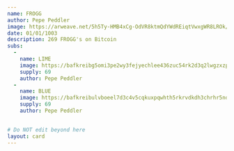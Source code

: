 ```yaml
---
name: FROGG
author: Pepe Peddler
image: https://arweave.net/5h5Ty-HMB4xCg-OdVR8ktmQdYWdREiqtVwxgWR8LROk/xhmfpf_image.png
date: 01/01/1003
description: 269 FROGG's on Bitcoin
subs: 
  -
    name: LIME
    image: https://bafkreibg5omi3pe2wy3fejyechlee436zuc54rk2d3q2lwgzxzp7lb2l2a.ipfs.dweb.link/
    supply: 69   
    author: Pepe Peddler
  -
    name: BLUE
    image: https://bafkreibulvboeel7d3c4v5cqkuxpqwhth5rkrvdkdh3chrhr5ndf37xe5e.ipfs.dweb.link/
    supply: 69   
    author: Pepe Peddler
    

# Do NOT edit beyond here
layout: card
---
```

